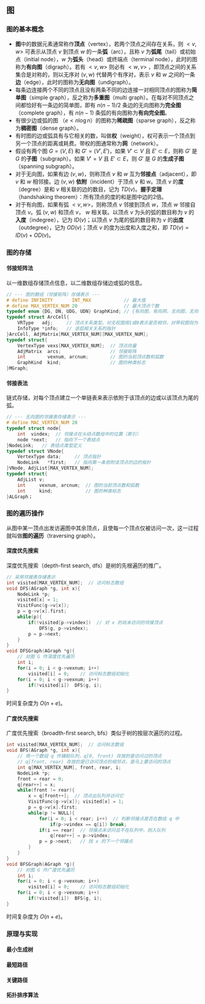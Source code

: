 ## 图
### 图的基本概念
* **图**中的数据元素通常称作**顶点**（vertex），若两个顶点之间存在关系，则 $<v, w>$ 可表示从顶点 $v$ 到顶点 $w$ 的一条**弧**（arc），且称 $v$ 为**弧尾**（tail）或初始点（initial node），$w$ 为**弧头**（head）或终端点（terminal node），此时的图称为**有向图**（digraph）。若有 $<v, w>$ 则必有 $<w, v>$ ，即顶点之间的关系集合是对称的，则以无序对 $(v, w)$ 代替两个有序对，表示 $v$ 和 $w$ 之间的一条**边**（edge），此时的图称为**无向图**（undigraph）。
* 每条边连接两个不同的顶点且没有两条不同的边连接一对相同顶点的图称为**简单图**（simple graph），反之称为**多重图**（multi graph）。在每对不同顶点之间都恰好有一条边的简单图，即有 $n(n-1)/2$ 条边的无向图称为**完全图**（complete graph），有 $n(n-1)$ 条弧的有向图称为**有向完全图**。
* 有很少边或弧的图 （$e<n\log n$）的图称为**稀疏图**（sparse graph），反之称为**稠密图**（dense graph）。
* 有时图的边或弧具有与它相关的数，叫做**权**（weight），权可表示一个顶点到另一个顶点的距离或耗费。带权的图通常称为**网**（network）。
* 假设有两个图 $G=(V,{E})$ 和 $G'=(V',{E'})$，如果 $V'\subset V$ 且 $E'\subset E$，则称 $G'$ 是 $G$ 的**子图**（subgraph）。如果 $V'=V$ 且 $E'\subset E$，则 $G'$ 是 $G$ 的**生成子图**（spanning subgraph）。
* 对于无向图，如果有边 $(v, w)$，则称顶点 $v$ 和 $w$ 互为**邻接点**（adjacent），即 $v$ 和 $w$ 相邻接。边 $(v, w)$ **依附**（incident）于顶点 $v$ 和 $w$。顶点 $v$ 的**度**（degree）是和 $v$ 相关联的边的数目，记为 $TD(v)$。**握手定理**（handshaking theorem）：所有顶点的度的和是图中边的2倍。
* 对于有向图，如果有弧 $<v, w>$，则称顶点 $v$ 邻接到顶点 $w$，顶点 $w$ 邻接自顶点 $v$。弧 $(v, w)$ 和顶点 $v$， $w$ 相关联。以顶点 $v$ 为头的弧的数目称为 $v$ 的**入度**（indegree），记为 $ID(v)$；以顶点 $v$ 为尾的弧的数目称为 $v$ 的**出度**（outdegree），记为 $OD(v)$；顶点 $v$ 的度为出度和入度之和，即 $TD(v)=ID(v)+OD(v)$。

### 图的存储
#### 邻接矩阵法
以一维数组存储顶点信息，以二维数组存储边或弧的信息。
``` c
// --- 图的数组（邻接矩阵）存储表示 ---
# define INFINITY       INT_MAX            // 最大值
# define MAX_VERTEX_NUM 20                 // 最大顶点个数
typedef enum {DG, DN, UDG, UDN} GraphKind; // {有向图，有向网，无向图，无向网}
typedef struct ArcCell{
    VRType   adj;     // 顶点关系类型。对无权图用1或0表示是否相邻，对带权图则为权值类型。
    InfoType *info;   // 该弧相关关系的指针
}ArcCell, AdjMatrix[MAX_VERTEX_NUM][MAX_VERTEX_NUM];
typedef struct{
    VertexType vexs[MAX_VERTEX_NUM];  // 顶点向量
    AdjMatrix  arcs;                  // 邻接矩阵
    int        vexnum, arcnum;        // 图的当前顶点数和弧数
    GraphKind  kind;                  // 图的种类标志
}MGraph;
```

#### 邻接表法
链式存储，对每个顶点建立一个单链表来表示依附于该顶点的边或以该顶点为尾的弧。
``` c
// --- 无向图的邻接表存储表示 ---
# define MAC_VERTEX_NUM 20
typedef struct node{
    int  vindex;  // 邻接点在头结点数组中的位置（索引）
    node *next;   // 指向下一个表结点
}NodeLink;   // 表结点类型定义
typedef struct VNode{
    VertexType data;     // 顶点指针
    NodeLink   *first;   // 指向第一条依附该顶点的边的指针
}VNode, AdjList[MAX_VERTEX_NUM];
typedef struct{
    AdjList v;
    int     vexnum, arcnum;  // 图的当前顶点数和弧数
    int     kind;            // 图的种类标志
}ALGraph；
```

### 图的遍历操作
从图中某一顶点出发访遍图中其余顶点，且使每一个顶点仅被访问一次，这一过程就叫做**图的遍历**（traversing graph）。

#### 深度优先搜索
深度优先搜索（depth-first search, dfs）是树的先根遍历的推广。
``` c
// 采用邻接表存储表示
int visited[MAX_VERTEX_NUM];  // 访问标志数组
void DFS(AGraph *g, int x){
    NodeLink *p;
    visited[x] = 1;
    VisitFunc(g->v[x]);
    p = g->v[x].first;
    while(p){
        if(!visited[p->vindex])  // 对 x 的尚未访问的邻接顶点
            DFS(g, p->vindex);
        p = p->next;
    }
}
void DFSGraph(AGraph *g){
    // 对图 G 作深度优先遍历
    int i;
    for(i = 0; i < g->vexnum; i++)
        visited[i] = 0;    // 访问标志数组初始化
    for(i = 0; i < g->vexnum; i++)
        if(!visited[i])  DFS(g, i);
}
```
时间复杂度为 $O(n+e)$。

#### 广度优先搜索
广度优先搜索（broadth-first search, bfs）类似于树的按层次遍历的过程。
``` c
int visited[MAX_VERTEX_NUM];  // 访问标志数组
void BFS(AGraph *g, int x){
    // 用一个数组 q 作辅助队列，q[0, front) 存放的是访问过的顶点
    // q[front, rear) 存放的是已访问顶点的相邻点，是马上要访问的顶点
    int q[MAX_VERTEX_NUM], front, rear, i;
    NodeLink *p;
    front = rear = 0;
    q[rear++] = x;
    while(front != rear){
        x = q[front++];  // 顶点出队列并访问它
        VisitFunc(g->v[x]); visited[x] = 1;
        p = g->v[x].first;
        while(p != NULL){
            for(i = 0; i < rear; i++)  // 判断邻接点是否在数组 q 中
                if(p->vindex == q[i]) break;
            if(i == rear)  // 邻接点未访问且不在队列中，则入队列
                q[rear++] = p->vindex;
            p = p->next;   // 找 x 的下一个邻接点
        }
    }
}
void BFSGraph(AGraph *g){
    // 对图 G 作广度优先遍历
    int i;
    for(i = 0; i < g->vexnum; i++)
        visited[i] = 0;    // 访问标志数组初始化
    for(i = 0; i < g->vexnum; i++)
        if(!visited[i])  BFS(g, i);
}
```
时间复杂度为 $O(n+e)$。

### 原理与实现
#### 最小生成树
#### 最短路径
#### 关键路径
#### 拓扑排序算法
